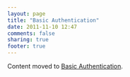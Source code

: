 ```yaml
---
layout: page
title: "Basic Authentication"
date: 2011-11-10 12:47
comments: false
sharing: true
footer: true
---
```


<script>
window.location.replace("http://railroaderscanner.org/docs/warning_types/basic_authentication/");
</script>

Content moved to [Basic Authentication](basic_authentication/).
